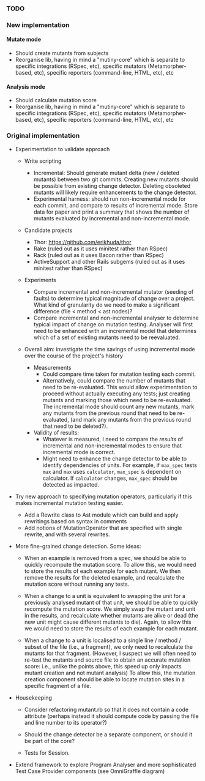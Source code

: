 ### TODO

### New implementation

#### Mutate mode
* Should create mutants from subjects
* Reorganise lib, having in mind a "mutiny-core" which is separate to specific integrations (RSpec, etc), specific mutators (Metamorpher-based, etc), specific reporters (command-line, HTML, etc), etc

#### Analysis mode
* Should calculate mutation score
* Reorganise lib, having in mind a "mutiny-core" which is separate to specific integrations (RSpec, etc), specific mutators (Metamorpher-based, etc), specific reporters (command-line, HTML, etc), etc


### Original implementation

* Experimentation to validate approach
  * Write scripting
      * Incremental: Should generate mutant delta (new / deleted mutants) between two git commits. Creating new mutants should be possible from existing change detector. Deleting obsoleted mutants will likely require enhancements to the change detector.
      * Experimental harness: should run non-incremental mode for each commit, and compare to results of incremental mode. Store data for paper and print a summary that shows the number of mutants evaluated by incremental and non-incremental mode.

  * Candidate projects
      * Thor: https://github.com/erikhuda/thor
      * Rake (ruled out as it uses minitest rather than RSpec)
      * Rack (ruled out as it uses Bacon rather than RSpec)
      * ActiveSupport and other Rails subgems (ruled out as it uses minitest rather than RSpec)

  * Experiments
      * Compare incremental and non-incremental mutator (seeding of faults) to determine typical magnitude of change over a project. What kind of granularity do we need to make a significant difference (file < method < ast nodes)?
      * Compare incremental and non-incremental analyser to determine typical impact of change on mutation testing. Analyser will first need to be enhanced with an incremental model that determines which of a set of existing mutants need to be reevaluated.

  * Overall aim: investigate the time savings of using incremental mode over the course of the project's history
      * Measurements
          * Could compare time taken for mutation testing each commit.
          * Alternatively, could compare the number of mutants that need to be re-evaluated. This would allow experimentation to proceed without actually executing any tests; just creating mutants and marking those which need to be re-evaluated. The incremental mode should count any new mutants, mark any mutants from the previous round that need to be re-evaluated, (and mark any mutants from the previous round that need to be deleted?).
      * Validity of results:
          * Whatever is measured, I need to compare the _results_ of incremental and non-incremental modes to ensure that incremental mode is correct.
          * Might need to enhance the change detector to be able to identify dependencies of units. For example, if `max_spec` tests `max` and `max` uses `calculator`, `max_spec` is dependent on calculator. If `calculator` changes, `max_spec` should be detected as impacted.

* Try new approach to specifying mutation operators, particularly if this makes incremental mutation testing easier.
    * Add a Rewrite class to Ast module which can build and apply rewritings based on syntax in comments
    * Add notions of MutationOperator that are specified with single rewrite, and with several rewrites.

* More fine-grained change detection. Some ideas:
  * When an example is removed from a spec, we should be able to quickly recompute the mutation score. To allow this, we would need to store the results of each example for each mutant. We then remove the results for the deleted example, and recalculate the mutation score without running any tests.

  * When a change to a unit is equivalent to swapping the unit for a previously analysed mutant of that unit, we should be able to quickly recompute the mutation score. We simply swap the mutant and unit in the results, and recalculate whether mutants are alive or dead (the new unit might cause different mutants to die). Again, to allow this we would need to store the results of each example for each mutant.

  * When a change to a unit is localised to a single line / method / subset of the file (i.e., a fragment), we only need to recalculate the mutants for that fragment. (However, I suspect we will often need to re-test the mutants and source file to obtain an accurate mutation score: i.e., unlike the points above, this speed up only impacts mutant creation and not mutant analysis) To allow this, the mutation creation component should be able to locate mutation sites in a specific fragment of a file.

* Housekeeping

  * Consider refactoring mutant.rb so that it does not contain a code attribute (perhaps instead it should compute code by passing the file and line number to its operator?)

  * Should the change detector be a separate component, or should it be part of the core?

  * Tests for Session.

* Extend framework to explore Program Analyser and more sophisticated Test Case Provider components (see OmniGraffle diagram)
